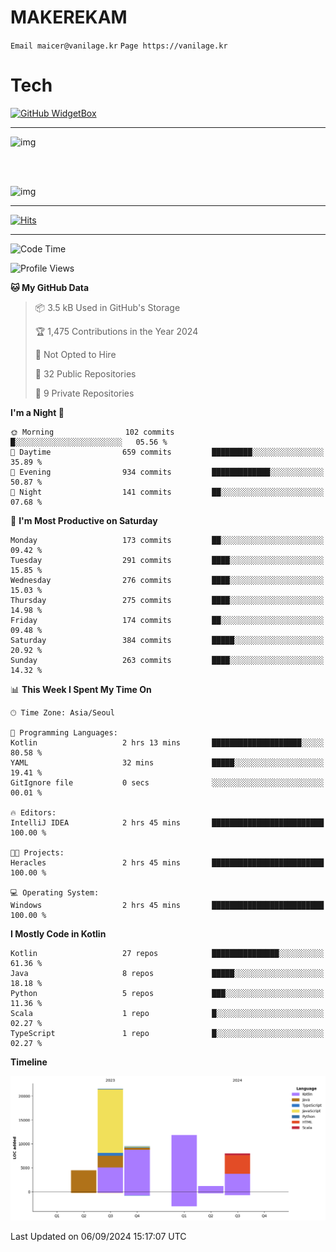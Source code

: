 # MAKEREKAM

`Email maicer@vanilage.kr`
`Page https://vanilage.kr`

# Tech

[![GitHub WidgetBox](https://github-widgetbox.vercel.app/api/skills?languages=python,js,ts,c,cpp,cs,java,kotlin,bash,md,html,css,xml,yaml,swift,powershell,json,R,SQL,php&tools=git,npm,gradle,nodejs,vercel,nginx&includeNames=true&theme=darkmode)](https://github.com/Jurredr/github-widgetbox)

---

![img](https://github-readme-stats.vercel.app/api/top-langs/?username=MAKEREKAM&layout=compact&theme=gruvbox)

<br>
<br>

![img](https://github-readme-stats.vercel.app/api/?username=MAKEREKAM&layout=compact&theme=gruvbox)

---

[![Hits](https://hits.seeyoufarm.com/api/count/incr/badge.svg?url=https%3A%2F%2Fgithub.com%2FMAKEREKAM&count_bg=%234A49D1&title_bg=%23555555&icon=&icon_color=%23E7E7E7&title=방문&edge_flat=false)](https://hits.seeyoufarm.com)

---

<!--START_SECTION:waka-->
![Code Time](http://img.shields.io/badge/Code%20Time-273%20hrs%2046%20mins-blue)

![Profile Views](http://img.shields.io/badge/Profile%20Views-0-blue)

**🐱 My GitHub Data** 

> 📦 3.5 kB Used in GitHub's Storage 
 > 
> 🏆 1,475 Contributions in the Year 2024
 > 
> 🚫 Not Opted to Hire
 > 
> 📜 32 Public Repositories 
 > 
> 🔑 9 Private Repositories 
 > 
**I'm a Night 🦉** 

```text
🌞 Morning                102 commits         █░░░░░░░░░░░░░░░░░░░░░░░░   05.56 % 
🌆 Daytime                659 commits         █████████░░░░░░░░░░░░░░░░   35.89 % 
🌃 Evening                934 commits         █████████████░░░░░░░░░░░░   50.87 % 
🌙 Night                  141 commits         ██░░░░░░░░░░░░░░░░░░░░░░░   07.68 % 
```
📅 **I'm Most Productive on Saturday** 

```text
Monday                   173 commits         ██░░░░░░░░░░░░░░░░░░░░░░░   09.42 % 
Tuesday                  291 commits         ████░░░░░░░░░░░░░░░░░░░░░   15.85 % 
Wednesday                276 commits         ████░░░░░░░░░░░░░░░░░░░░░   15.03 % 
Thursday                 275 commits         ████░░░░░░░░░░░░░░░░░░░░░   14.98 % 
Friday                   174 commits         ██░░░░░░░░░░░░░░░░░░░░░░░   09.48 % 
Saturday                 384 commits         █████░░░░░░░░░░░░░░░░░░░░   20.92 % 
Sunday                   263 commits         ████░░░░░░░░░░░░░░░░░░░░░   14.32 % 
```


📊 **This Week I Spent My Time On** 

```text
🕑︎ Time Zone: Asia/Seoul

💬 Programming Languages: 
Kotlin                   2 hrs 13 mins       ████████████████████░░░░░   80.58 % 
YAML                     32 mins             █████░░░░░░░░░░░░░░░░░░░░   19.41 % 
GitIgnore file           0 secs              ░░░░░░░░░░░░░░░░░░░░░░░░░   00.01 % 

🔥 Editors: 
IntelliJ IDEA            2 hrs 45 mins       █████████████████████████   100.00 % 

🐱‍💻 Projects: 
Heracles                 2 hrs 45 mins       █████████████████████████   100.00 % 

💻 Operating System: 
Windows                  2 hrs 45 mins       █████████████████████████   100.00 % 
```

**I Mostly Code in Kotlin** 

```text
Kotlin                   27 repos            ███████████████░░░░░░░░░░   61.36 % 
Java                     8 repos             █████░░░░░░░░░░░░░░░░░░░░   18.18 % 
Python                   5 repos             ███░░░░░░░░░░░░░░░░░░░░░░   11.36 % 
Scala                    1 repo              █░░░░░░░░░░░░░░░░░░░░░░░░   02.27 % 
TypeScript               1 repo              █░░░░░░░░░░░░░░░░░░░░░░░░   02.27 % 
```



**Timeline**

![Lines of Code chart](https://raw.githubusercontent.com/MAKEREKAM/MAKEREKAM/main/assets/bar_graph.png)


 Last Updated on 06/09/2024 15:17:07 UTC
<!--END_SECTION:waka-->
